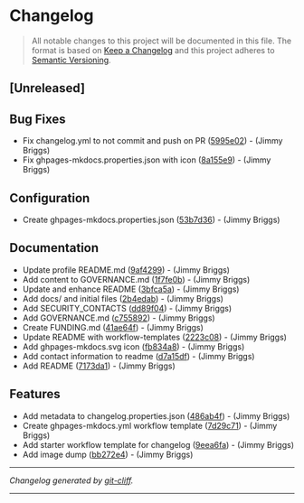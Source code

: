 # Changelog

> All notable changes to this project will be documented in this file. The format is based on
[Keep a Changelog](http://keepachangelog.com/) and this project adheres to
[Semantic Versioning](http://semver.org/).

## [Unreleased]

## Bug Fixes

- Fix changelog.yml to not commit and push on PR ([5995e02](https://github.com/noclocks/.github/commit/5995e027ce0ec5ea29b53483b747f5bd5c31c0d5))  - (Jimmy Briggs)
- Fix ghpages-mkdocs.properties.json with icon ([8a155e9](https://github.com/noclocks/.github/commit/8a155e9aace81183e2a80c91fd7084c04ea158d4))  - (Jimmy Briggs)

## Configuration

- Create ghpages-mkdocs.properties.json ([53b7d36](https://github.com/noclocks/.github/commit/53b7d36309ab9cd9470825f812e35a9c7c0bcf70))  - (Jimmy Briggs)

## Documentation

- Update profile README.md ([9af4299](https://github.com/noclocks/.github/commit/9af4299a453d4fb7bc1207d4c17eebb2d99174a4))  - (Jimmy Briggs)
- Add content to GOVERNANCE.md ([1f7fe0b](https://github.com/noclocks/.github/commit/1f7fe0b18ccd3dbe3235f8ea83e75eaea7d0e5ec))  - (Jimmy Briggs)
- Update and enhance README ([3bfca5a](https://github.com/noclocks/.github/commit/3bfca5a2766640980a3b6819090cb0902cd5c3dd))  - (Jimmy Briggs)
- Add docs/ and initial files ([2b4edab](https://github.com/noclocks/.github/commit/2b4edabd376a28ba36d8e0fb92a8e902ea081a5c))  - (Jimmy Briggs)
- Add SECURITY_CONTACTS ([dd89f04](https://github.com/noclocks/.github/commit/dd89f04c0351610579a15345ab1b349d394254be))  - (Jimmy Briggs)
- Add GOVERNANCE.md ([c755892](https://github.com/noclocks/.github/commit/c7558922f8595084e126759d55b57e39c64126fe))  - (Jimmy Briggs)
- Create FUNDING.md ([41ae64f](https://github.com/noclocks/.github/commit/41ae64fe7d2e3d2c77e441f369f3e53d5fbf64b9))  - (Jimmy Briggs)
- Update README with workflow-templates ([2223c08](https://github.com/noclocks/.github/commit/2223c081e0b832f3673fb15521d87a0496cff26d))  - (Jimmy Briggs)
- Add ghpages-mkdocs.svg icon ([fb834a8](https://github.com/noclocks/.github/commit/fb834a8e21bdb179372ca99165fffefab036bd28))  - (Jimmy Briggs)
- Add contact information to readme ([d7a15df](https://github.com/noclocks/.github/commit/d7a15dfc181e5f004ac640b1a794ec7f4a5ead8a))  - (Jimmy Briggs)
- Add README ([7173da1](https://github.com/noclocks/.github/commit/7173da153b563d1e87c2d07c10b542900966691e))  - (Jimmy Briggs)

## Features

- Add metadata to changelog.properties.json ([486ab4f](https://github.com/noclocks/.github/commit/486ab4f6a891ff3777e1bb746ec157d76ca08dcd))  - (Jimmy Briggs)
- Create ghpages-mkdocs.yml workflow template ([7d29c71](https://github.com/noclocks/.github/commit/7d29c714b954c464aa2045f069762e7124298480))  - (Jimmy Briggs)
- Add starter workflow template for changelog ([9eea6fa](https://github.com/noclocks/.github/commit/9eea6fae7f2fbf12f7b2080403d7ced62de4cdf8))  - (Jimmy Briggs)
- Add image dump ([bb272e4](https://github.com/noclocks/.github/commit/bb272e4d397ed2e9bf300ca2f173b7191b00912a))  - (Jimmy Briggs)

***
*Changelog generated by [git-cliff](https://github.com/orhun/git-cliff).*
***

